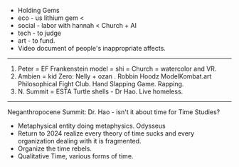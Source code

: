 

- Holding Gems
- eco - us lithium gem < 
- social - labor with hannah < Church + AI
- tech - to judge
- art - to fund.
- Video document of people's inappropriate affects.
----






1. Peter = EF Frankenstein model = shi = Church = watercolor and VR.
2. Ambien  = kid Zero: Nelly + ozan . Robbin Hoodz ModelKombat.art Philosophical Fight Club. Hand Slapping Game. Rapping.
3. N. Summit = ESTA Turtle shells - Dr Hao. Live homeless.
 

-----
Neganthropocene Summit: Dr. Hao - isn't it about time for Time Studies?
- Metaphysical entity doing metaphysics. Odysseus
- Return to 2024 realize every theory of time sucks and every organization dealing with it is fragmented.
- Organize the time rebels.
- Qualitative Time, various forms of time.

